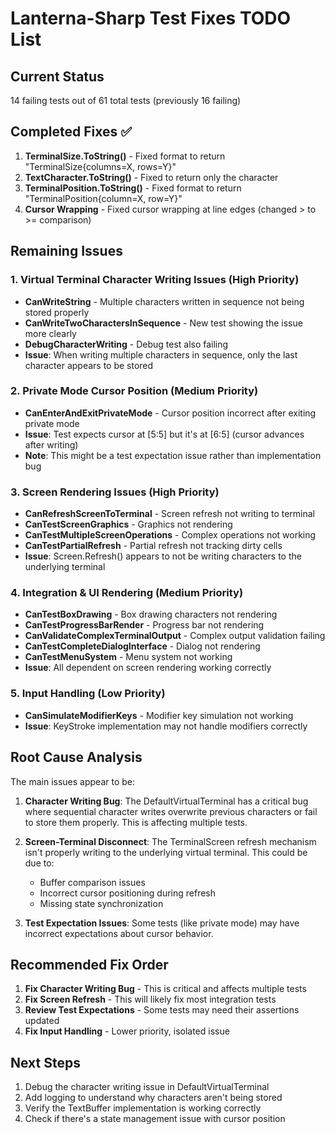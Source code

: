 # Lanterna-Sharp Test Fixes TODO List

## Current Status
14 failing tests out of 61 total tests (previously 16 failing)

## Completed Fixes ✅
1. **TerminalSize.ToString()** - Fixed format to return "TerminalSize{columns=X, rows=Y}"
2. **TextCharacter.ToString()** - Fixed to return only the character
3. **TerminalPosition.ToString()** - Fixed format to return "TerminalPosition{column=X, row=Y}"
4. **Cursor Wrapping** - Fixed cursor wrapping at line edges (changed > to >= comparison)

## Remaining Issues

### 1. Virtual Terminal Character Writing Issues (High Priority)
- **CanWriteString** - Multiple characters written in sequence not being stored properly
- **CanWriteTwoCharactersInSequence** - New test showing the issue more clearly
- **DebugCharacterWriting** - Debug test also failing
- **Issue**: When writing multiple characters in sequence, only the last character appears to be stored

### 2. Private Mode Cursor Position (Medium Priority)
- **CanEnterAndExitPrivateMode** - Cursor position incorrect after exiting private mode
- **Issue**: Test expects cursor at [5:5] but it's at [6:5] (cursor advances after writing)
- **Note**: This might be a test expectation issue rather than implementation bug

### 3. Screen Rendering Issues (High Priority)
- **CanRefreshScreenToTerminal** - Screen refresh not writing to terminal
- **CanTestScreenGraphics** - Graphics not rendering
- **CanTestMultipleScreenOperations** - Complex operations not working
- **CanTestPartialRefresh** - Partial refresh not tracking dirty cells
- **Issue**: Screen.Refresh() appears to not be writing characters to the underlying terminal

### 4. Integration & UI Rendering (Medium Priority)
- **CanTestBoxDrawing** - Box drawing characters not rendering
- **CanTestProgressBarRender** - Progress bar not rendering
- **CanValidateComplexTerminalOutput** - Complex output validation failing
- **CanTestCompleteDialogInterface** - Dialog not rendering
- **CanTestMenuSystem** - Menu system not working
- **Issue**: All dependent on screen rendering working correctly

### 5. Input Handling (Low Priority)
- **CanSimulateModifierKeys** - Modifier key simulation not working
- **Issue**: KeyStroke implementation may not handle modifiers correctly

## Root Cause Analysis

The main issues appear to be:

1. **Character Writing Bug**: The DefaultVirtualTerminal has a critical bug where sequential character writes overwrite previous characters or fail to store them properly. This is affecting multiple tests.

2. **Screen-Terminal Disconnect**: The TerminalScreen refresh mechanism isn't properly writing to the underlying virtual terminal. This could be due to:
   - Buffer comparison issues
   - Incorrect cursor positioning during refresh
   - Missing state synchronization

3. **Test Expectation Issues**: Some tests (like private mode) may have incorrect expectations about cursor behavior.

## Recommended Fix Order

1. **Fix Character Writing Bug** - This is critical and affects multiple tests
2. **Fix Screen Refresh** - This will likely fix most integration tests
3. **Review Test Expectations** - Some tests may need their assertions updated
4. **Fix Input Handling** - Lower priority, isolated issue

## Next Steps

1. Debug the character writing issue in DefaultVirtualTerminal
2. Add logging to understand why characters aren't being stored
3. Verify the TextBuffer implementation is working correctly
4. Check if there's a state management issue with cursor position